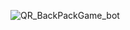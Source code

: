 ![QR_BackPackGame_bot](https://github.com/user-attachments/assets/4f6a47ce-8819-48ed-9571-f95910d0b043)
